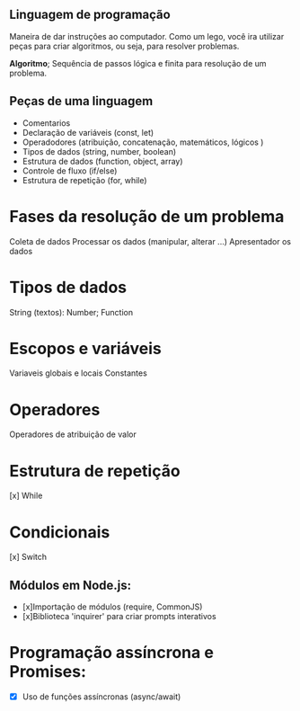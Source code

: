 ## Linguagem de programação

Maneira de dar instruções ao computador.
Como um lego, você ira utilizar peças para criar algoritmos, ou seja, para resolver problemas.

**Algoritmo**; Sequência de passos lógica e finita para resolução de um problema.

## Peças de uma linguagem

- Comentarios
- Declaração de variáveis (const, let)
- Operadodores (atribuição, concatenação, matemáticos, lógicos )
- Tipos de dados (string, number, boolean)
- Estrutura de dados (function, object, array)
- Controle de fluxo (if/else)
- Estrutura de repetição (for, while)

# Fases da resolução de um problema

Coleta de dados
Processar os dados (manipular, alterar ...)
Apresentador os dados

# Tipos de dados

String (textos):
Number;
Function

# Escopos e variáveis

Variaveis globais e locais
Constantes

# Operadores

Operadores de atribuição de valor

# Estrutura de repetição

[x] While

# Condicionais

[x] Switch

## Módulos em Node.js:

- [x]Importação de módulos (require, CommonJS)
- [x]Biblioteca 'inquirer' para criar prompts interativos

# Programação assíncrona e Promises:

- [x] Uso de funções assíncronas (async/await)